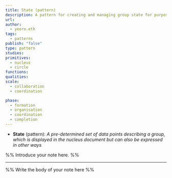 ```yaml
---
title: State (pattern)
description: A pattern for creating and managing group state for purpose aligned networks of small autonomous teams
url: 
author:
  - yeoro.eth
tags:
  - patterns
publish: "false"
type: pattern
studies: 
primitives: 
  - nucleus
  - circle 
functions: 
qualities: 
scale: 
  - collaboration
  - coordination

phase:
  - formation
  - organisation
  - coordination
  - completion
---
```


- **State** (pattern): _A pre-determined set of data points describing a group, which is displayed in the nucleus document but can also be expressed in other ways_

%% Introduce your note here. %%

---

%% Write the body of your note here %%
